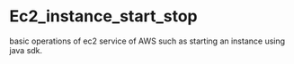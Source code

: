 # Ec2_instance_start_stop
basic operations of ec2 service of AWS such as starting an instance using java sdk.
